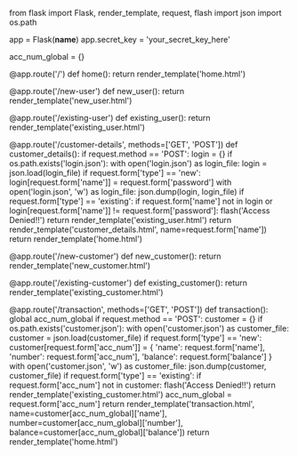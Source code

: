 from flask import Flask, render_template, request, flash
import json
import os.path

app = Flask(__name__)
app.secret_key = 'your_secret_key_here'

acc_num_global = {}

@app.route('/')
def home():
    return render_template('home.html')

@app.route('/new-user')
def new_user():
    return render_template('new_user.html')

@app.route('/existing-user')
def existing_user():
    return render_template('existing_user.html')

@app.route('/customer-details', methods=['GET', 'POST'])
def customer_details():
    if request.method == 'POST':
        login = {}
        if os.path.exists('login.json'):
            with open('login.json') as login_file:
                login = json.load(login_file)
        if request.form['type'] == 'new':
            login[request.form['name']] = request.form['password']
            with open('login.json', 'w') as login_file:
                json.dump(login, login_file)
        if request.form['type'] == 'existing':
            if request.form['name'] not in login or login[request.form['name']] != request.form['password']:
                flash('Access Denied!!')
                return render_template('existing_user.html')
        return render_template('customer_details.html', name=request.form['name'])
    return render_template('home.html')

@app.route('/new-customer')
def new_customer():
    return render_template('new_customer.html')

@app.route('/existing-customer')
def existing_customer():
    return render_template('existing_customer.html')

@app.route('/transaction', methods=['GET', 'POST'])
def transaction():
    global acc_num_global
    if request.method == 'POST':
        customer = {}
        if os.path.exists('customer.json'):
            with open('customer.json') as customer_file:
                customer = json.load(customer_file)
        if request.form['type'] == 'new':
            customer[request.form['acc_num']] = {
                'name': request.form['name'],
                'number': request.form['acc_num'],
                'balance': request.form['balance']
            }
            with open('customer.json', 'w') as customer_file:
                json.dump(customer, customer_file)
        if request.form['type'] == 'existing':
            if request.form['acc_num'] not in customer:
                flash('Access Denied!!')
                return render_template('existing_customer.html')
        acc_num_global = request.form['acc_num']
        return render_template('transaction.html',
                               name=customer[acc_num_global]['name'],
                               number=customer[acc_num_global]['number'],
                               balance=customer[acc_num_global]['balance'])
    return render_template('home.html')

